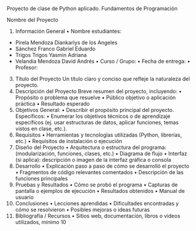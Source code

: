 Proyecto de clase de Python aplicado.
Fundamentos de Programación

Nombre del Proyecto
1. Información General
•	Nombre estudiantes:
- Pirela Mendoza Diankarlys de los Angeles
- Sánchez Franco Gabriel Eduardo
- Trigos Trigos Yasmin Adriana
- Velandia Mendoza David Andrés
•	Curso / Grupo:
•	Fecha de entrega:
•	Profesor:
3. Título del Proyecto
Un título claro y conciso que refleje la naturaleza del proyecto.
4. Descripción del Proyecto
Breve resumen del proyecto, incluyendo:
•	Propósito o problema que resuelve
•	Público objetivo o aplicación práctica
•	Resultado esperado
5. Objetivos
General:
•	Describir el propósito principal del proyecto.
Específicos:
•	Enumerar los objetivos técnicos o de aprendizaje específicos (ej. usar estructuras de datos, aplicar funciones, temas vistos en clase, etc.).
6. Requisitos
•	Herramientas y tecnologías utilizadas (Python, librerías, etc.)
•	Requisitos de instalación o ejecución
7. Diseño del Proyecto
•	Arquitectura o estructura del programa: (modularización, funciones, clases, etc.)
•	Diagrama de flujo 
•	Interfaz (si aplica): descripción o imagen de la interfaz gráfica o consola
8. Desarrollo
•	Explicación paso a paso de cómo se desarrolló el proyecto
•	Fragmentos de código relevantes comentados
•	Descripción de las funciones principales
9. Pruebas y Resultados
•	Cómo se probó el programa
•	Capturas de pantalla o ejemplos de ejecución
•	Resultados obtenidos
•	Manual de usuario
10. Conclusiones
•	Lecciones aprendidas
•	Dificultades encontradas y cómo se resolvieron
•	Posibles mejoras o ideas futuras
11. Bibliografía / Recursos
•	Sitios web, documentación, libros o videos utilizados, mínimo 10
